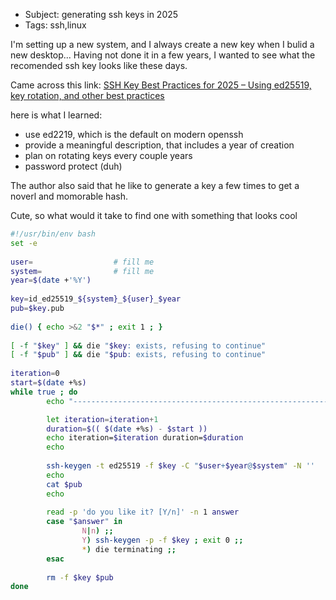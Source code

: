 - Subject: generating ssh keys in 2025
- Tags: ssh,linux

I'm setting up a new system, and I always create a new key when I bulid a new desktop...
Having not done it in a few years, I wanted to see what the recomended ssh key looks like these days.

<read-more>

Came across this link:
[SSH Key Best Practices for 2025 – Using ed25519, key rotation, and other best practices](https://www.brandonchecketts.com/archives/ssh-ed25519-key-best-practices-for-2025)

here is what I learned:
- use ed2219, which is the default on modern openssh
- provide a meaningful description, that includes a year of creation
- plan on rotating keys every couple years
- password protect (duh)

The author also said that he like to generate a key a few times to get a noverl and momorable hash.

Cute, so what would it take to find one with something that looks cool
```bash
#!/usr/bin/env bash
set -e
 
user=                  # fill me
system=                # fill me
year=$(date +'%Y')
 
key=id_ed25519_${system}_${user}_$year
pub=$key.pub
 
die() { echo >&2 "$*" ; exit 1 ; }
 
[ -f "$key" ] && die "$key: exists, refusing to continue"
[ -f "$pub" ] && die "$pub: exists, refusing to continue"
 
iteration=0    
start=$(date +%s)
while true ; do
        echo "------------------------------------------------------------------------"

        let iteration=iteration+1
        duration=$(( $(date +%s) - $start ))
        echo iteration=$iteration duration=$duration
        echo
        
        ssh-keygen -t ed25519 -f $key -C "$user+$year@$system" -N '' 
        echo
        cat $pub
        echo
        
        read -p 'do you like it? [Y/n]' -n 1 answer 
        case "$answer" in 
                N|n) ;;          
                Y) ssh-keygen -p -f $key ; exit 0 ;;
                *) die terminating ;;
        esac    
 
        rm -f $key $pub
done
```


